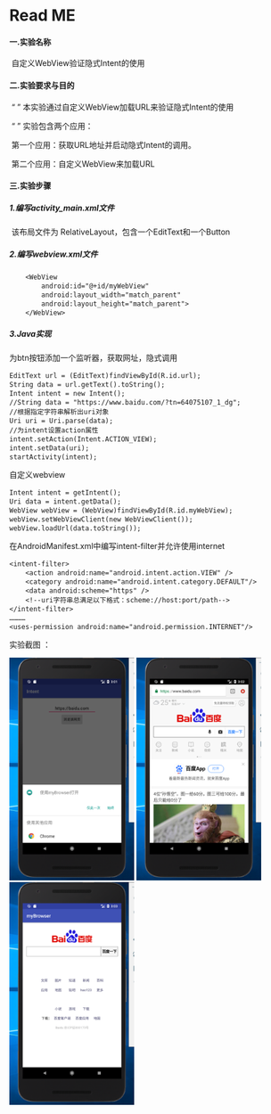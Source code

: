 # Read ME

#### 一.实验名称

​	自定义WebView验证隐式Intent的使用

#### 二.实验要求与目的

​	“&nbsp;” 本实验通过自定义WebView加载URL来验证隐式Intent的使用 

​	“&nbsp;” 实验包含两个应用：

​		第一个应用：获取URL地址并启动隐式Intent的调用。

​		第二个应用：自定义WebView来加载URL

#### 三.实验步骤

##### 1.编写activity_main.xml文件

​	该布局文件为	RelativeLayout，包含一个EditText和一个Button

##### 2.编写webview.xml文件

```
    <WebView
        android:id="@+id/myWebView"
        android:layout_width="match_parent"
        android:layout_height="match_parent">
    </WebView>
```

##### 3.Java实现

为btn按钮添加一个监听器，获取网址，隐式调用

```
EditText url = (EditText)findViewById(R.id.url);
String data = url.getText().toString();
Intent intent = new Intent();
//String data = "https://www.baidu.com/?tn=64075107_1_dg";
//根据指定字符串解析出uri对象
Uri uri = Uri.parse(data);
//为intent设置action属性
intent.setAction(Intent.ACTION_VIEW);
intent.setData(uri);
startActivity(intent);
```

自定义webview

```
Intent intent = getIntent();
Uri data = intent.getData();
WebView webView = (WebView)findViewById(R.id.myWebView);
webView.setWebViewClient(new WebViewClient());
webView.loadUrl(data.toString());
```

在AndroidManifest.xml中编写intent-filter并允许使用internet

```
<intent-filter>
    <action android:name="android.intent.action.VIEW" />
    <category android:name="android.intent.category.DEFAULT"/>
    <data android:scheme="https" />
    <!--uri字符串总满足以下格式：scheme://host:port/path-->
</intent-filter>
…………
<uses-permission android:name="android.permission.INTERNET"/>
```

实验截图 ：

<img src="https://github.com/chaozhankai/AS-product/blob/master/text6/text6/Intent/app/jiemian.png" height="400" alt="Screenshot"/>

  

<img src="https://github.com/chaozhankai/AS-product/blob/master/text6/text6/Intent/app/guge.png" height="400" alt="Screenshot"/>

  

<img src="https://github.com/chaozhankai/AS-product/blob/master/text6/text6/Intent/app/mybrowser.png" height="400" alt="Screenshot"/>



